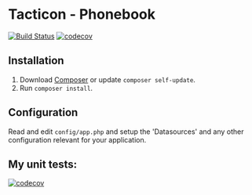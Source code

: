 # Tacticon - Phonebook

[![Build Status](https://travis-ci.org/Werzan/tacticon.svg?branch=master)](https://travis-ci.org/Werzan/tacticon)
[![codecov](https://codecov.io/gh/Werzan/tacticon/branch/master/graph/badge.svg)](https://codecov.io/gh/Werzan/tacticon)

## Installation

1. Download [Composer](http://getcomposer.org/doc/00-intro.md) or update `composer self-update`.
2. Run `composer install`.

## Configuration

Read and edit `config/app.php` and setup the 'Datasources' and any other
configuration relevant for your application.

## My unit tests:

[![codecov](https://codecov.io/gh/Werzan/tacticon/pull/13/graphs/sunburst.svg)](https://codecov.io/gh/Werzan/tacticon)